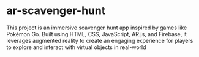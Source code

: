 # ar-scavenger-hunt
This project is an immersive scavenger hunt app inspired by games like Pokémon Go. Built using HTML, CSS, JavaScript, AR.js, and Firebase, it leverages augmented reality to create an engaging experience for players to explore and interact with virtual objects in real-world
